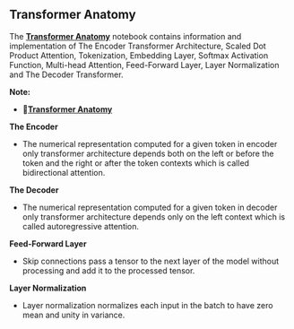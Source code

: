 ## **Transformer Anatomy**

The [**Transformer Anatomy**](https://github.com/ThinamXx/Transformers_NLP/blob/main/02.%20NLP%20with%20Transformers/03.%20Transformer%20Anatomy/TransformerAnatomy.ipynb) notebook contains information and implementation of The Encoder Transformer Architecture, Scaled Dot Product Attention, Tokenization, Embedding Layer, Softmax Activation Function, Multi-head Attention, Feed-Forward Layer, Layer Normalization and The Decoder Transformer. 

**Note:**
  - 📝[**Transformer Anatomy**](https://github.com/ThinamXx/Transformers_NLP/blob/main/02.%20NLP%20with%20Transformers/03.%20Transformer%20Anatomy/TransformerAnatomy.ipynb)

**The Encoder**
- The numerical representation computed for a given token in encoder only transformer architecture depends both on the left or before the token and the right or after the token contexts which is called bidirectional attention.

**The Decoder**
- The numerical representation computed for a given token in decoder only transformer architecture depends only on the left context which is called autoregressive attention.

**Feed-Forward Layer**
- Skip connections pass a tensor to the next layer of the model without processing and add it to the processed tensor.

**Layer Normalization**
- Layer normalization normalizes each input in the batch to have zero mean and unity in variance.
